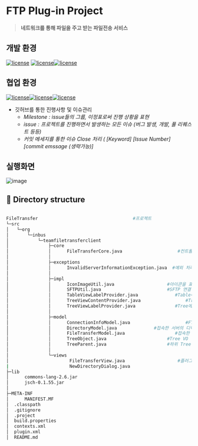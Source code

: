 # FTP Plug-in Project

> **네트워크를 통해 파일을 주고 받는 파일전송 서비스**

## 개발 환경

 [![license](https://img.shields.io/badge/java-1.8-yellow)](https://img.shields.io/badge/java-1.8-yellow) [![license](https://img.shields.io/badge/eclipse-4.10-green)](https://img.shields.io/badge/eclipse-4.10-green)[![license](https://img.shields.io/badge/windowbuilder-1.9.1-blue)](https://img.shields.io/badge/windowbuilder-1.9.1-blue)

## 협업 환경 

[![license](https://img.shields.io/badge/git-2.22-yellow.svg)](https://img.shields.io/badge/git-2.22-yellow)[![license](https://img.shields.io/badge/github-github.com%2F2hw%2FTeamPlug--in-green.svg)](https://img.shields.io/badge/github-github.com%2F2hw%2FTeamPlug--in-green)[![license](https://img.shields.io/badge/sourceTree-3.13-blue.svg)](https://img.shields.io/badge/sourceTree-3.13-blue)

+ 깃허브를 통한 진행사항 및 이슈관리
  + *Milestone   :  issue들의 그룹,  이정표로써 진행 상황을 표현*
  + *issue  :  프로젝트를 진행하면서 발생하는 모든 이슈 (버그 발생, 개발, 풀 리퀘스트 등등)*
  + *커밋 메세지를 통한 이슈 Close 처리 (  [Keyword] [Issue Number] [commit emssage (생략가능)]*

## 실행화면

![image](https://user-images.githubusercontent.com/36910089/63557201-bb482a80-c582-11e9-9df9-2353cc5c6509.png)

## 📂 Directory structure

```bash
                        
FileTransfer 									#프로젝트
└─src
│   └─org
│       └─inbus
│           └─teamfiletransferclient
│               ├─core
│               │      FileTransferCore.java 					 #컨트롤러
│               │
│               ├─exceptions
│               │      InvalidServerInformationException.java  #예외 처리
│               │
│               ├─impl
│               │      IconImageUtil.java 					 #아이콘을 표시하는 Util 클래스
│               │      SFTPUtil.java 						 #SFTP 연결 클래스 
│               │      TableViewLabelProvider.java 				#Table에 표시되는 데이터 제어 클래스
│               │      TreeViewContentProvider.java 				#Tree에 보여질 노드를 리턴하는 클래스
│               │      TreeViewLabelProvider.java 				#Tree에 표시될 노드 제어 클래스
│               │
│               ├─model
│               │      ConnectionInfoModel.java 	           		#FTP 접속 정보 VO
│               │      DirectoryModel.java 				#접속한 서버의 디렉터리 VO
│               │      FileTransferModel.java 					#접속한 서버의 파일 정보 VO
│               │      TreeObject.java 						 #Tree VO
│               │      TreeParent.java 						 #하위 Tree VO
│               │
│               └─views
│                       FileTransferView.java 					 #플러그인 메인 뷰
|						NewDirectoryDialog.java
├─lib
│      commons-lang-2.6.jar
│      jsch-0.1.55.jar
│
├─META-INF
│      MANIFEST.MF
│  .classpath
│  .gitignore
│  .project
│  build.properties
│  contexts.xml
│  plugin.xml
│  README.md
```
